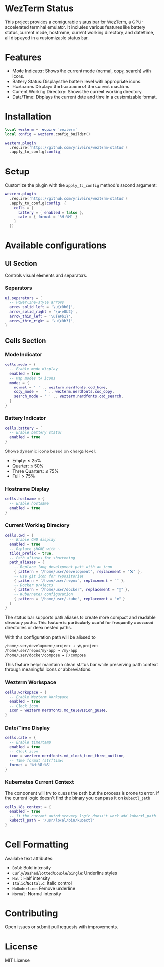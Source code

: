 # WezTerm Status

This project provides a configurable status bar for [WezTerm](https://wezfurlong.org/wezterm/index.html),
a GPU-accelerated terminal emulator. It includes various features like battery
status, current mode, hostname, current working directory, and date/time, all
displayed in a customizable status bar.

# Features

- Mode Indicator: Shows the current mode (normal, copy, search) with icons.
- Battery Status: Displays the battery level with appropriate icons.
- Hostname: Displays the hostname of the current machine.
- Current Working Directory: Shows the current working directory.
- Date/Time: Displays the current date and time in a customizable format.

# Installation

```lua
local wezterm = require 'wezterm'
local config = wezterm.config_builder()

wezterm.plugin
  .require('https://github.com/yriveiro/wezterm-status')
  .apply_to_config(config)
```

# Setup

Customize the plugin with the `apply_to_config` method's second argument:

```lua
wezterm.plugin
  .require('https://github.com/yriveiro/wezterm-status')
  .apply_to_config(config, {
    cells = {
      battery = { enabled = false },
      date = { format = '%H:%M' }
    }
  })
```

# Available configurations

## UI Section

Controls visual elements and separators.

### Separators

```lua
ui.separators = {
  -- Powerline-style arrows
  arrow_solid_left = '\u{e0b0}',
  arrow_solid_right = '\u{e0b2}',
  arrow_thin_left = '\u{e0b1}',
  arrow_thin_right = '\u{e0b3}',
}
```

## Cells Section

### Mode Indicator

```lua
cells.mode = {
  -- Enable mode display
  enabled = true,
  -- Map modes to icons
  modes = {
    normal = ' ' .. wezterm.nerdfonts.cod_home,
    copy_mode = ' ' .. wezterm.nerdfonts.cod_copy,
    search_mode = ' ' .. wezterm.nerdfonts.cod_search,
  }
}
```

### Battery Indicator

```lua
cells.battery = {
  -- Enable battery status
  enabled = true
}
```

Shows dynamic icons based on charge level:

- Empty: ≤ 25%
- Quarter: ≤ 50%
- Three Quarters: ≤ 75%
- Full: > 75%

### Hostname Display

```lua
cells.hostname = {
  -- Enable hostname
  enabled = true
}
```

### Current Working Directory

```lua
cells.cwd = {
  -- Enable CWD display
  enabled = true,
  -- Replace $HOME with ~
  tilde_prefix = true,
  -- Path aliases for shortening
  path_aliases = {
    -- Replace long development path with an icon
    { pattern = "/home/user/development", replacement = "🛠️" },
    -- Use git icon for repositories
    { pattern = "/home/user/repos", replacement = "" },
    -- Docker projects
    { pattern = "/home/user/docker", replacement = "🐳" },
    -- Kubernetes configuration
    { pattern = "/home/user/.kube", replacement = "☸️" }
  }
}
```

The status bar supports path aliases to create more compact and readable directory
paths. This feature is particularly useful for frequently accessed directories or
deep nested paths.

With this configuration path will be aliased to

```sh
/home/user/development/project → 🛠️/project
/home/user/repos/my-app → /my-app
/home/user/docker/compose → 🐳/compose
```

This feature helps maintain a clean status bar while preserving path context through
meaningful icons or abbreviations.

### Wezterm Workspace

```lua
cells.workspace = {
  -- Enable Wezterm Workspace
  enabled = true,
  -- Clock icon
  icon = wezterm.nerdfonts.md_television_guide,
}
```

### Date/Time Display

```lua
cells.date = {
  -- Enable timestamp
  enabled = true,
  -- Clock icon
  icon = wezterm.nerdfonts.md_clock_time_three_outline,
  -- Time format (strftime)
  format = '%H:%M:%S'
}
```

### Kubernetes Current Context

The component will try to guess the path but the process is prone to error, if
the current logic doesn't find the binary you can pass it on `kubectl_path`

```lua
cells.k8s_context = {
  enabled = true,
  -- If the current autodiscovery logic doesn't work add kubectl_path
  kubectl_path = '/usr/local/bin/kubectl'
}
```

# Cell Formatting

Available text attributes:

- `Bold`: Bold intensity
- `Curly`/`Dashed`/`Dotted`/`Double`/`Single`: Underline styles
- `Half`: Half intensity
- `Italic`/`NoItalic`: Italic control
- `NoUnderline`: Remove underline
- `Normal`: Normal intensity

# Contributing

Open issues or submit pull requests with improvements.

# License

MIT License
